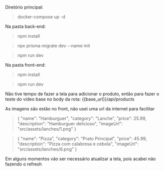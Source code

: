 Diretório principal:
> docker-compose up -d

Na pasta back-end: 
> npm install

> npx prisma migrate dev --name init

> npm run dev

Na pasta front-end: 
> npm install

> npm run dev
>
Não tive tempo de fazer a tela para adicionar o produto, então para fazer o teste 
do vídeo base no body da rota: {{base_url}}/api/products

As imagens são estão no front, não usei uma url da internet para facilitar

>{
"name": "Hamburguer",
"category": "Lanche",
"price": 25.99,
"description": "Hamburguer delicioso",
"imageUrl": "src/assets/lanches/1.png"
}

>{
"name": "Pizza",
"category": "Prato Principal",
"price": 45.99,
"description": "Pizza com calabresa e cebola",
"imageUrl": "src/assets/lanches/6.png"
}

Em alguns momentos vão ser necessário atualizar a tela, 
pois acabei não fazendo o refresh
